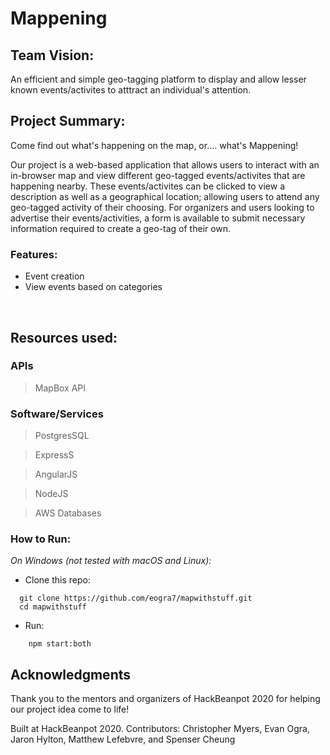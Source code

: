 # Mappening

## Team Vision: 
An efficient and simple geo-tagging platform to display and allow lesser known events/activites to atttract an individual's attention. 
<br /> 

## Project Summary: 
Come find out what's happening on the map, or.... what's Mappening! 

Our project is a web-based application that allows users to interact with an in-browser map and view different geo-tagged events/activites that are happening nearby. These events/activites can be clicked to view a description as well as a geographical location; allowing users to attend any geo-tagged activity of their choosing. For organizers and users looking to advertise their events/activities, a form is available to submit necessary information required to create a geo-tag of their own. 


<!--- add images of our project here? ---> 

### Features: 
- Event creation 
- View events based on categories

<br /> 

<!--- add images of features here? ---> 

## Resources used: 
### APIs
> MapBox API

### Software/Services
> PostgresSQL

> ExpressS

> AngularJS

> NodeJS


> AWS Databases

### How to Run:
_On Windows (not tested with macOS and Linux):_
- Clone this repo: 
 ``` 
   git clone https://github.com/eogra7/mapwithstuff.git
   cd mapwithstuff
 ```
- Run: 
```
    npm start:both
  ```
## Acknowledgments
Thank you to the mentors and organizers of HackBeanpot 2020 for helping our project idea come to life!

Built at HackBeanpot 2020.
Contributors: Christopher Myers, Evan Ogra, Jaron Hylton, Matthew Lefebvre, and Spenser Cheung
